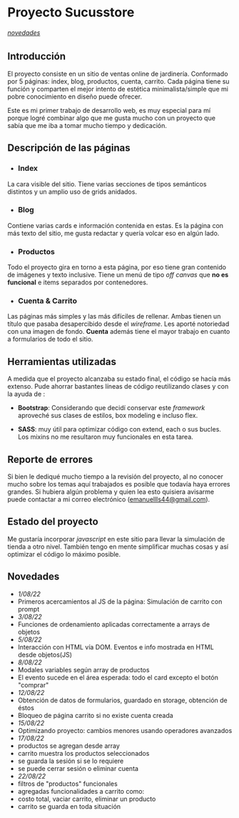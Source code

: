 # Proyecto Sucusstore
###### [novedades](#new)
## Introducción
El proyecto consiste en un sitio de ventas online de jardinería. Conformado por 5 páginas: index, blog, productos, cuenta, carrito. Cada página tiene su función y comparten el mejor intento de estética minimalista/simple que mi pobre conocimiento en diseño puede ofrecer.

Este es mi primer trabajo de desarrollo web, es muy especial para mí porque logré combinar algo que me gusta mucho con un proyecto que sabía que me iba a tomar mucho tiempo y dedicación.

## Descripción de las páginas
- ### Index
La cara visible del sitio. Tiene varias secciones de tipos semánticos distintos y un amplio uso de grids anidados.
- ### Blog
Contiene varias cards e información contenida en estas. Es la página con más texto del sitio, me gusta redactar y quería volcar eso en algún lado.
- ### Productos
Todo el proyecto gira en torno a esta página, por eso tiene gran contenido de imágenes y texto inclusive. Tiene un menú de tipo *off canvas* que **no es funcional** e items separados por contenedores.
- ### Cuenta & Carrito
Las páginas más simples y las más difíciles de rellenar. Ambas tienen un título que pasaba desapercibido desde el *wireframe*. Les aporté notoriedad con una imagen de fondo. **Cuenta** además tiene el mayor trabajo en cuanto a formularios de todo el sitio.

## Herramientas utilizadas
A medida que el proyecto alcanzaba su estado final, el código se hacía más extenso. Pude ahorrar bastantes líneas de código reutilizando clases y con la ayuda de :

- **Bootstrap**: Considerando que decidí conservar este *framework* aproveché sus clases de estilos, box modeling e incluso flex.

- **SASS**: muy útil para optimizar código con extend, each o sus bucles. Los mixins no me resultaron muy funcionales en esta tarea.

## Reporte de errores
Si bien le dediqué mucho tiempo a la revisión del proyecto, al no conocer mucho sobre los temas aquí trabajados es posible que todavía haya errores grandes. Si hubiera algún problema y quien lea esto quisiera avisarme puede contactar a mi correo electrónico (emanuellls44@gmail.com).

## Estado del proyecto
Me gustaría incorporar *javascript* en este sitio para llevar la simulación de tienda a otro nivel. También tengo en mente simplificar muchas cosas y así optimizar el código lo máximo posible.

<a name="new"><a/>
## Novedades

- *1/08/22*
- Primeros acercamientos al JS de la página: Simulación de carrito con prompt
- *3/08/22*
- Funciones de ordenamiento aplicadas correctamente a arrays de objetos
- *5/08/22*
- Interacción con HTML vía DOM. Eventos e info mostrada en HTML desde objetos(JS)
- *8/08/22*
- Modales variables según array de productos
- El evento sucede en el área esperada: todo el card excepto el botón "comprar"
- *12/08/22*
- Obtención de datos de formularios, guardado en storage, obtención de éstos
- Bloqueo de página carrito si no existe cuenta creada
- *15/08/22*
- Optimizando proyecto: cambios menores usando operadores avanzados
- *17/08/22*
- productos se agregan desde array
- carrito muestra los productos seleccionados
- se guarda la sesión si se lo requiere
- se puede cerrar sesión o eliminar cuenta
- *22/08/22*
- filtros de "productos" funcionales
- agregadas funcionalidades a carrito como:
- costo total, vaciar carrito, eliminar un producto
- carrito se guarda en toda situación
